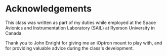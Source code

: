 # Acknowledgements
This class was written as part of my duties while employed at the Space Avionics and Instrumentation Laboratory (SAIL) at Ryerson University in Canada. 

Thank you to John Enright for giving me an iOptron mount to play with, and for providing valuable advice during the class's development.